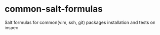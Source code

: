 # common-salt-formulas
Salt formulas for common(vim, ssh, git) packages installation and tests on inspec
